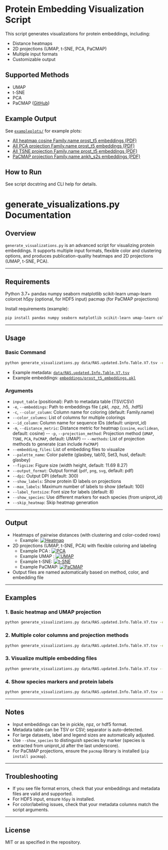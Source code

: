 # Protein Embedding Visualization Script

This script generates visualizations for protein embeddings, including:
- Distance heatmaps
- 2D projections (UMAP, t-SNE, PCA, PaCMAP)
- Multiple input formats
- Customizable output

## Supported Methods
- UMAP
- t-SNE
- PCA
- PaCMAP ([GitHub](https://github.com/YingfanWang/PaCMAP))

## Example Output
See [`exampleplots/`](exampleplots/) for example plots:
- [All heatmap cosine Family.name prost_t5 embeddings (PDF)](exampleplots/all_heatmap_cosine_Family.name_prost_t5_embeddings.pdf)
- [All PCA projection Family.name prost_t5 embeddings (PDF)](exampleplots/all_PCA_projection_Family.name_prost_t5_embeddings.pdf)
- [All TSNE projection Family.name prost_t5 embeddings (PDF)](exampleplots/all_TSNE_projection_Family.name_prost_t5_embeddings.pdf)
- [PaCMAP projection Family.name ankh_s2s embeddings (PDF)](exampleplots/PaCMAP_projection_Family.name_ankh_s2s_embeddings.pdf)

## How to Run
See script docstring and CLI help for details.
# generate_visualizations.py Documentation

## Overview
`generate_visualizations.py` is an advanced script for visualizing protein embeddings. It supports multiple input formats, flexible color and clustering options, and produces publication-quality heatmaps and 2D projections (UMAP, t-SNE, PCA).

---

## Requirements
Python 3.7+
pandas
numpy
seaborn
matplotlib
scikit-learn
umap-learn
colorcet
h5py (optional, for HDF5 input)
pacmap (for PaCMAP projections)

Install requirements (example):
```bash
pip install pandas numpy seaborn matplotlib scikit-learn umap-learn colorcet h5py pacmap
```

---

## Usage

### Basic Command
```bash
python generate_visualizations.py data/RAS.updated.Info.Table.V7.tsv -e embeddings.pkl
```
- Example metadata: [`data/RAS.updated.Info.Table.V7.tsv`](data/RAS.updated.Info.Table.V7.tsv)
- Example embeddings: [`embeddings/prost_t5_embeddings.pkl`](embeddings/prost_t5_embeddings.pkl)

### Arguments
- `input_table` (positional): Path to metadata table (TSV/CSV)
- `-e`, `--embeddings`: Path to embeddings file (.pkl, .npz, .h5, .hdf5)
- `-c`, `--color_column`: Column name for coloring (default: Family.name)
- `--color_columns`: List of columns for multiple colorings
- `--id_column`: Column name for sequence IDs (default: uniprot_id)
- `-m`, `--distance_metric`: Distance metric for heatmap (`cosine`, `euclidean`, default: cosine)
-- `-p`, `--projection_method`: Projection method (`UMAP`, `TSNE`, `PCA`, `PaCMAP`, default: UMAP)
-- `--methods`: List of projection methods to generate (can include `PaCMAP`)
- `--embedding_files`: List of embedding files to visualize
- `--palette_name`: Color palette (glasbey, tab10, Set3, husl, default: glasbey)
- `--figsize`: Figure size (width height, default: 11.69 8.27)
- `--output_format`: Output format (`pdf`, `png`, `svg`, default: pdf)
- `--dpi`: Output DPI (default: 300)
- `--show_labels`: Show protein ID labels on projections
- `--max_labels`: Maximum number of labels to show (default: 100)
- `--label_fontsize`: Font size for labels (default: 8)
- `--show_species`: Use different markers for each species (from uniprot_id)
- `--skip_heatmap`: Skip heatmap generation

---

## Output
- Heatmaps of pairwise distances (with clustering and color-coded rows)
    - Example:
      [![Heatmap](exampleplots/all_heatmap_cosine_Family.name_prost_t5_embeddings.png)](exampleplots/all_heatmap_cosine_Family.name_prost_t5_embeddings.pdf)
- 2D projections (UMAP, t-SNE, PCA) with flexible coloring and labeling
    - Example PCA :
    [![PCA](exampleplots/all_PCA_projection_Family.name_prost_t5_embeddings.png)](exampleplots/all_PCA_projection_Family.name_prost_t5_embeddings.pdf)
    - Example UMAP :
      [![UMAP](exampleplots/all_UMAP_projection_Family.name_prost_t5_embeddings.png)](exampleplots/all_UMAP_projection_Family.name_prost_t5_embeddings.pdf)
    - Example t-SNE:
      [![t-SNE](exampleplots/all_TSNE_projection_Family.name_prost_t5_embeddings.png)](exampleplots/all_TSNE_projection_Family.name_prost_t5_embeddings.pdf)
    - Example PaCMAP:
      [![PaCMAP](exampleplots/PaCMAP_projection_Family.name_ankh_s2s_embeddings.png)](exampleplots/PaCMAP_projection_Family.name_ankh_s2s_embeddings.pdf)
- Output files are named automatically based on method, color, and embedding file

---

## Examples

### 1. Basic heatmap and UMAP projection
```bash
python generate_visualizations.py data/RAS.updated.Info.Table.V7.tsv -e embeddings.pkl
```

### 2. Multiple color columns and projection methods
```bash
python generate_visualizations.py data/RAS.updated.Info.Table.V7.tsv -e embeddings.pkl --color_columns Family.name New Classic --methods UMAP TSNE PaCMAP
```

### 3. Visualize multiple embedding files
```bash
python generate_visualizations.py data/RAS.updated.Info.Table.V7.tsv --embedding_files model1.pkl model2.pkl --color_column Family.name --methods UMAP PaCMAP
```

### 4. Show species markers and protein labels
```bash
python generate_visualizations.py data/RAS.updated.Info.Table.V7.tsv -e embeddings.h5 --color_column Family.name --projection_method PaCMAP --palette_name husl --show_labels --show_species
```

---

## Notes
- Input embeddings can be in pickle, npz, or hdf5 format.
- Metadata table can be TSV or CSV; separator is auto-detected.
- For large datasets, label and legend sizes are automatically adjusted.
- Use `--show_species` to distinguish species by marker (species is extracted from uniprot_id after the last underscore).
- For PaCMAP projections, ensure the `pacmap` library is installed (`pip install pacmap`).

---

## Troubleshooting
- If you see file format errors, check that your embeddings and metadata files are valid and supported.
- For HDF5 input, ensure `h5py` is installed.
- For color/labeling issues, check that your metadata columns match the script arguments.

---

## License
MIT or as specified in the repository.
